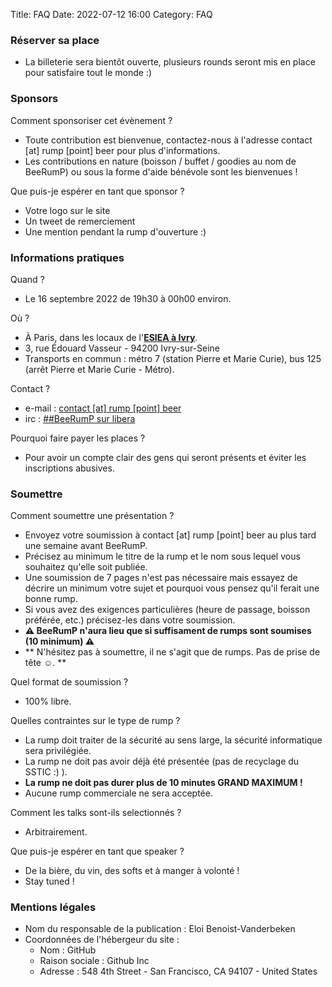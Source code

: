Title: FAQ
Date: 2022-07-12 16:00
Category: FAQ


### Réserver sa place

* La billeterie sera bientôt ouverte, plusieurs rounds seront mis en place pour satisfaire tout le monde :)

### Sponsors

Comment sponsoriser cet évènement ?

* Toute contribution est bienvenue, contactez-nous à l'adresse contact [at] rump [point] beer pour plus d'informations.
* Les contributions en nature (boisson / buffet / goodies au nom de BeeRumP) ou sous la forme d'aide bénévole sont les bienvenues !

Que puis-je espérer en tant que sponsor ?

* Votre logo sur le site
* Un tweet de remerciement
* Une mention pendant la rump d'ouverture :)

### Informations pratiques

Quand ?

* Le 16 septembre 2022 de 19h30 à 00h00 environ.

Où ?

* À Paris, dans les locaux de l'**[ESIEA à Ivry](https://www.esiea.fr/ "lien vers le site internet de l'ESIEA")**.
* 3, rue Édouard Vasseur - 94200 Ivry-sur-Seine
* Transports en commun : métro 7 (station Pierre et Marie Curie), bus 125 (arrêt Pierre et Marie Curie - Métro).

Contact ?

* e-mail : [contact \[at\] rump \[point\] beer](mailto:contact[AT]rump[POINT]beer "adresse e-mail de contact")
* irc : [##BeeRumP sur libera](irc://irc.libera.chat:6697/%23%23BeeRumP "URL vers le chan IRC de BeeRumP")

Pourquoi faire payer les places ?

* Pour avoir un compte clair des gens qui seront présents et éviter les inscriptions abusives.

### Soumettre

Comment soumettre une présentation ?

* Envoyez votre soumission à contact [at] rump [point] beer au plus tard une semaine avant BeeRumP.
* Précisez au minimum le titre de la rump et le nom sous lequel vous souhaitez qu'elle soit publiée.
* Une soumission de 7 pages n'est pas nécessaire mais essayez de décrire un minimum votre sujet et pourquoi vous pensez qu'il ferait une bonne rump.
* Si vous avez des exigences particulières (heure de passage, boisson préférée, etc.) précisez-les dans votre soumission.
* **⚠ BeeRumP n'aura lieu que si suffisament de rumps sont soumises (10 minimum) ⚠**
* ** N'hésitez pas à soumettre,  il ne s'agit que de rumps. Pas de prise de tête ☺. **

Quel format de soumission ?

* 100% libre.

Quelles contraintes sur le type de rump ?

* La rump doit traiter de la sécurité au sens large, la sécurité informatique sera privilégiée.
* La rump ne doit pas avoir déjà été présentée (pas de recyclage du SSTIC :) ).
* **La rump ne doit pas durer plus de 10 minutes GRAND MAXIMUM !**
* Aucune rump commerciale ne sera acceptée.

Comment les talks sont-ils selectionnés ?

* Arbitrairement.

Que puis-je espérer en tant que speaker ?

* De la bière, du vin, des softs et à manger à volonté !
* Stay tuned !

### Mentions légales

* Nom du responsable de la publication : Eloi Benoist-Vanderbeken
* Coordonnées de l'hébergeur du site :
    * Nom : GitHub
    * Raison sociale : Github Inc
    * Adresse : 548 4th Street - San Francisco, CA 94107 - United States